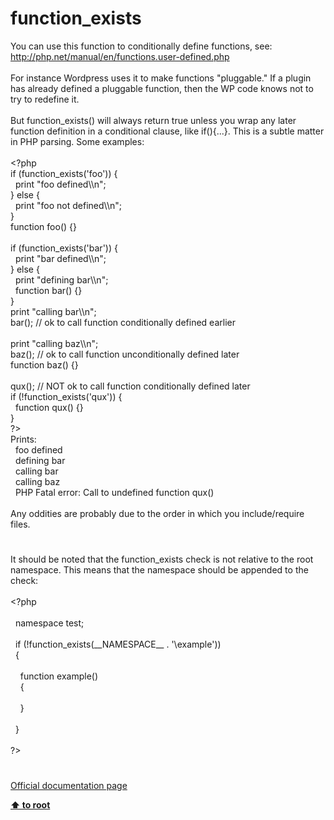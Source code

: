 # function_exists




<div class="phpcode"><span class="html">
You can use this function to conditionally define functions, see: <a href="http://php.net/manual/en/functions.user-defined.php" rel="nofollow" target="_blank">http://php.net/manual/en/functions.user-defined.php</a>
<br>
<br>For instance Wordpress uses it to make functions &quot;pluggable.&quot; If a plugin has already defined a pluggable function, then the WP code knows not to try to redefine it.
<br>
<br>But function_exists() will always return true unless you wrap any later function definition in a conditional clause, like if(){...}. This is a subtle matter in PHP parsing. Some examples:
<br>
<br><span class="default">&lt;?php
<br></span><span class="keyword">if (</span><span class="default">function_exists</span><span class="keyword">(</span><span class="string">&apos;foo&apos;</span><span class="keyword">)) {
<br>&#xA0; print </span><span class="string">&quot;foo defined\\n&quot;</span><span class="keyword">;
<br>} else {
<br>&#xA0; print </span><span class="string">&quot;foo not defined\\n&quot;</span><span class="keyword">;
<br>}
<br>function </span><span class="default">foo</span><span class="keyword">() {}
<br>
<br>if (</span><span class="default">function_exists</span><span class="keyword">(</span><span class="string">&apos;bar&apos;</span><span class="keyword">)) {
<br>&#xA0; print </span><span class="string">&quot;bar defined\\n&quot;</span><span class="keyword">;
<br>} else {
<br>&#xA0; print </span><span class="string">&quot;defining bar\\n&quot;</span><span class="keyword">;
<br>&#xA0; function </span><span class="default">bar</span><span class="keyword">() {}
<br>}
<br>print </span><span class="string">&quot;calling bar\\n&quot;</span><span class="keyword">;
<br></span><span class="default">bar</span><span class="keyword">(); </span><span class="comment">// ok to call function conditionally defined earlier
<br>
<br></span><span class="keyword">print </span><span class="string">&quot;calling baz\\n&quot;</span><span class="keyword">;
<br></span><span class="default">baz</span><span class="keyword">(); </span><span class="comment">// ok to call function unconditionally defined later
<br></span><span class="keyword">function </span><span class="default">baz</span><span class="keyword">() {}
<br>
<br></span><span class="default">qux</span><span class="keyword">(); </span><span class="comment">// NOT ok to call function conditionally defined later
<br></span><span class="keyword">if (!</span><span class="default">function_exists</span><span class="keyword">(</span><span class="string">&apos;qux&apos;</span><span class="keyword">)) {
<br>&#xA0; function </span><span class="default">qux</span><span class="keyword">() {}
<br>}
<br></span><span class="default">?&gt;
<br></span>Prints:
<br>&#xA0; foo defined
<br>&#xA0; defining bar
<br>&#xA0; calling bar
<br>&#xA0; calling baz
<br>&#xA0; PHP Fatal error: Call to undefined function qux()
<br>
<br>Any oddities are probably due to the order in which you include/require files.</span>
</div>
  

#


<div class="phpcode"><span class="html">
It should be noted that the function_exists check is not relative to the root namespace. This means that the namespace should be appended to the check:<br><br><span class="default">&lt;?php<br><br>&#xA0; </span><span class="keyword">namespace </span><span class="default">test</span><span class="keyword">;<br><br>&#xA0; if (!</span><span class="default">function_exists</span><span class="keyword">(</span><span class="default">__NAMESPACE__ </span><span class="keyword">. </span><span class="string">&apos;\example&apos;</span><span class="keyword">))<br>&#xA0; {<br><br>&#xA0; &#xA0; function </span><span class="default">example</span><span class="keyword">()<br>&#xA0; &#xA0; {<br><br>&#xA0; &#xA0; }<br><br>&#xA0; }<br><br></span><span class="default">?&gt;</span>
</span>
</div>
  

#

[Official documentation page](https://www.php.net/manual/en/function.function-exists.php)

**[⬆ to root](/)**